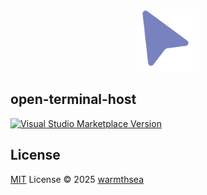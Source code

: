 <p align="center">
  <img width="100px" src="./res/icon.png">
</p>

## open-terminal-host

<a href="https://marketplace.visualstudio.com/items?itemName=warmthsea.open-terminal-host" target="__blank"><img src="https://img.shields.io/visual-studio-marketplace/v/warmthsea.open-terminal-host.svg?color=eee&amp;label=VS%20Code%20Marketplace&logo=visual-studio-code" alt="Visual Studio Marketplace Version" /></a>

## License

[MIT](./LICENSE.md) License © 2025 [warmthsea](https://github.com/warmthsea)
